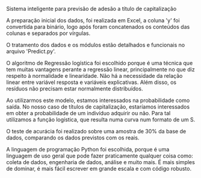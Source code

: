 Sistema inteligente para previsão de adesão a título de capitalização

A preparação inicial dos dados, foi realizada em Excel, a coluna 'y' foi convertida para binário, logo após
foram concatenados os conteúdos das colunas e separados por vírgulas.
  
O tratamento dos dados e os módulos estão detalhados e funcionais no arquivo 'Predict.py'.

O algoritmo de Regressão logística foi escolhido porque é uma técnica que tem muitas vantagens perante a regressão linear, 
principalmente no que diz respeito à normalidade e linearidade. Não há a necessidade da relação linear entre variável 
resposta e variáveis explicativas. Além disso, os resíduos não precisam estar normalmente distribuídos.

Ao utilizarmos este modelo, estamos interessados na probabilidade como saída. No nosso caso de títulos de capitalização, 
estaríamos interessados em obter a probabilidade de um indivíduo adquirir ou não. Para tal utilizamos a função logística, 
que resulta numa curva num formato de um S.

O teste de acurácia foi realizado sobre uma amostra de 30% da base de dados, comparando os dados previstos com os reais.

A linguagem de programação Python foi escolhida, porque é uma linguagem de uso geral que pode fazer 
praticamente qualquer coisa como: coleta de dados, engenharia de dados, análise e muito mais. É mais simples de dominar, 
é mais fácil escrever em grande escala e com código robusto.